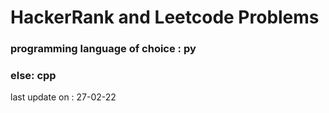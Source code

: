 # HackerRank and Leetcode Problems 

### programming language of choice : py 
### else: cpp

last update on : 27-02-22
